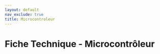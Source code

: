 ```yaml
---
layout: default
nav_exclude: true
title: Microcontroleur
---
```


# Fiche Technique - Microcontrôleur 